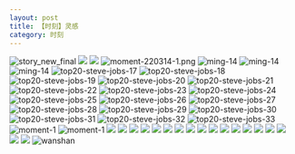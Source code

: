 ```yaml
---
layout: post
title: 【时刻】灵感
category: 时刻
---
```

![story_new_final](http://rdr022gcy.hd-bkt.clouddn.com/img/story_new_final_0322.png)
![](http://rdr13xtfo.hd-bkt.clouddn.com/img/inspire-220510-1.png)
![](http://rdr13xtfo.hd-bkt.clouddn.com/img/moment-220505-1.png)
![moment-220314-1.png](http://rdr022gcy.hd-bkt.clouddn.com/img/moment-220314-1.png)
![ming-14](http://rdr022gcy.hd-bkt.clouddn.com/img/moment-0317-1.png)
![ming-14](http://rdr022gcy.hd-bkt.clouddn.com/img/moment-0317-2.png)
![ming-14](http://rdr022gcy.hd-bkt.clouddn.com/img/ming-14.png)
![top20-steve-jobs-17](http://rdr022gcy.hd-bkt.clouddn.com/img/jobs-17.png)
![top20-steve-jobs-18](http://rdr022gcy.hd-bkt.clouddn.com/img/jobs-18.png)
![top20-steve-jobs-19](http://rdr022gcy.hd-bkt.clouddn.com/img/jobs-19.png)
![top20-steve-jobs-20](http://rdr022gcy.hd-bkt.clouddn.com/img/jobs-20.png)
![top20-steve-jobs-21](http://rdr022gcy.hd-bkt.clouddn.com/img/jobs-21.png)
![top20-steve-jobs-22](http://rdr022gcy.hd-bkt.clouddn.com/img/jobs-22.png)
![top20-steve-jobs-23](http://rdr022gcy.hd-bkt.clouddn.com/img/jobs-23.png)
![top20-steve-jobs-24](http://rdr022gcy.hd-bkt.clouddn.com/img/jobs-24.png)
![top20-steve-jobs-25](http://rdr022gcy.hd-bkt.clouddn.com/img/jobs-25.png)
![top20-steve-jobs-26](http://rdr022gcy.hd-bkt.clouddn.com/img/jobs-26.png)
![top20-steve-jobs-27](http://rdr022gcy.hd-bkt.clouddn.com/img/jobs-27.png)
![top20-steve-jobs-28](http://rdr022gcy.hd-bkt.clouddn.com/img/jobs-28.png)
![top20-steve-jobs-29](http://rdr022gcy.hd-bkt.clouddn.com/img/jobs-29.png)
![top20-steve-jobs-30](http://rdr022gcy.hd-bkt.clouddn.com/img/jobs-30.png)
![top20-steve-jobs-31](http://rdr022gcy.hd-bkt.clouddn.com/img/jobs-31.png)
![top20-steve-jobs-32](http://rdr022gcy.hd-bkt.clouddn.com/img/jobs-32.png)
![top20-steve-jobs-33](http://rdr022gcy.hd-bkt.clouddn.com/img/jobs-33.png)
![moment-1](http://rdr022gcy.hd-bkt.clouddn.com/img/moment-1.png)
![moment-1](http://rdr022gcy.hd-bkt.clouddn.com/img/moment-0317-3.png)
![](http://rdr022gcy.hd-bkt.clouddn.com/img/moment-0317-4.png)
![](http://rdr022gcy.hd-bkt.clouddn.com/img/moment-0319-1.png)
![](http://rdr022gcy.hd-bkt.clouddn.com/img/moment-0319-2.png)
![](http://rdr022gcy.hd-bkt.clouddn.com/img/moment-0319-3.png)
![](http://rdr022gcy.hd-bkt.clouddn.com/img/moment-220324-1.png)
![](http://rdr022gcy.hd-bkt.clouddn.com/img/moment-220324-2.png)
![](http://rdr022gcy.hd-bkt.clouddn.com/img/moment-220324-3.png)
![](http://rdr022gcy.hd-bkt.clouddn.com/img/moment-220324-4.png)
![](http://rdr022gcy.hd-bkt.clouddn.com/img/moment-220324-5.png)
![](http://rdr022gcy.hd-bkt.clouddn.com/img/moment-220324-6.png)
![](http://rdr022gcy.hd-bkt.clouddn.com/img/moment-220324-7.png)
![](http://rdr022gcy.hd-bkt.clouddn.com/img/taste-220323-1.png)
![](http://rdr022gcy.hd-bkt.clouddn.com/img/taste-220323-2.png)
![](http://rdr022gcy.hd-bkt.clouddn.com/img/taste-220323-3.png)
![](http://rdr022gcy.hd-bkt.clouddn.com/img/taste-220323-4.png)
![](http://rdr022gcy.hd-bkt.clouddn.com/img/taste-220323-5.png)
![](http://rdr022gcy.hd-bkt.clouddn.com/img/abdomen-220406-1.png)
![](http://rdr022gcy.hd-bkt.clouddn.com/img/abdomen-220406-2.png)
![wanshan](http://rdr022gcy.hd-bkt.clouddn.com/img/wanshan.png)



  




